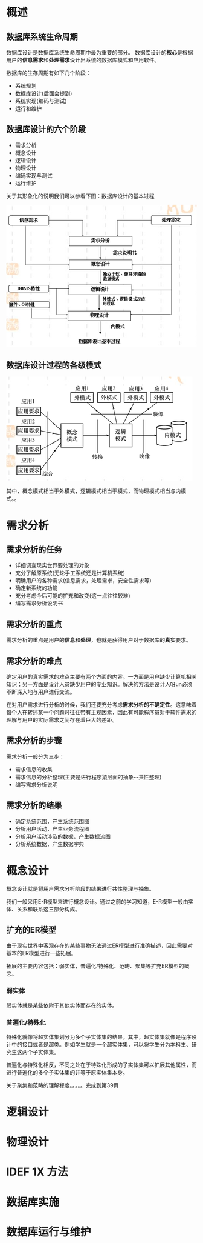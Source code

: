 # 概述
## 数据库系统生命周期
数据库设计是数据库系统生命周期中最为重要的部分。
数据库设计的**核心**是根据用户的**信息需求**和**处理需求**设计出系统的数据库模式和应用软件。

数据库的生存周期有如下几个阶段：
- 系统规划
- 数据库设计(后面会提到)
- 系统实现(编码与测试)
- 运行和维护

## 数据库设计的六个阶段
- 需求分析
- 概念设计
- 逻辑设计
- 物理设计
- 编码实现与测试
- 运行维护

关于其形象化的说明我们可以参看下图：数据库设计的基本过程

![数据库设计基本流程](./img/5.1.png)

## 数据库设计过程的各级模式

![数据库设计过程的各级模式](./img/5.2.png)

其中，概念模式相当于外模式，逻辑模式相当于模式，而物理模式相当与内模式。。

# 需求分析
## 需求分析的任务
- 详细调查现实世界要处理的对象
- 充分了解原系统(无论手工系统还是计算机系统)
- 明确用户的各种需求(信息需求，处理需求，安全性需求等)
- 确定新系统的功能
- 充分考虑今后可能的扩充和改变(这一点往往较难)
- 编写需求分析说明书

## 需求分析的重点
需求分析的重点是用户的**信息**和**处理**，也就是获得用户对于数据库的**真实**要求。

## 需求分析的难点
确定用户的真实需求的难点主要有两个方面的内容。一方面是用户缺少计算机相关知识；另一方面是设计人员缺少用户的专业知识。解决的方法是设计人呀un必须不断深入地与用户进行交流。

在对用户需求进行分析的时候，我们还要充分考虑**需求分析的不确定性**。这意味着每个人在转述某一个问题时往往带有主观因素，因此有可能程序员对于软件需求的理解与用户的实际需求之间存在着巨大的差距。

## 需求分析的步骤
需求分析一般分为三步：
- 需求信息的收集
- 需求信息的分析整理(主要是进行程序猿层面的抽象--共性整理)
- 编写需求分析说明

## 需求分析的结果
- 确定系统范围，产生系统范围图
- 分析用户活动，产生业务流程图
- 分析用户活动涉及的数据，产生数据流图
- 分析系统数据，产生数据字典

# 概念设计
概念设计就是将用户需求分析阶段的结果进行共性整理与抽象。

我们一般采用E-R模型来进行概念设计。通过之前的学习知道，E-R模型一般由实体、关系和联系这三部分构成。

## 扩充的ER模型
由于现实世界中客观存在的某些事物无法通过ER模型进行准确描述，因此需要对基本的ER模型进行一些拓展。

拓展的主要内容包括：弱实体，普遍化/特殊化、范畴、聚集等扩充ER模型的概念。

### 弱实体
弱实体就是某些依附于其他实体而存在的实体。

### 普遍化/特殊化
特殊化就像将超实体集划分为多个子实体集的结果。其中，超实体集就像是程序设计中的接口或者是超类。例如学生就是一个超实体集，可以将学生分为本科生、研究生这两个子实体集。

普遍化与特殊化相反，不同之处在于特殊化形成的子实体集可以扩展其他属性，而进行普遍化的多个子实体集的**并**等于原实体集本身。

关于聚集和范畴的理解程度。。。。。完成到第39页


# 逻辑设计
# 物理设计
# IDEF 1X 方法
# 数据库实施
# 数据库运行与维护

